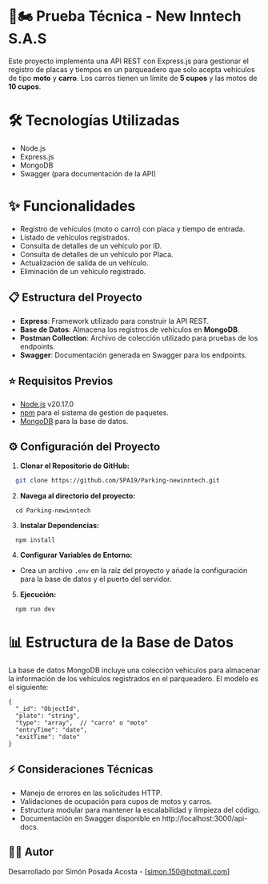 # 🚗🏍️ Prueba Técnica - New Inntech S.A.S

Este proyecto implementa una API REST con Express.js para gestionar el registro de placas y tiempos en un parqueadero que solo acepta vehículos de tipo **moto** y **carro**. Los carros tienen un límite de **5 cupos** y las motos de **10 cupos**.

# 🛠️ Tecnologías Utilizadas

- Node.js
- Express.js
- MongoDB
- Swagger (para documentación de la API)

# ✨ Funcionalidades

- Registro de vehículos (moto o carro) con placa y tiempo de entrada.
- Listado de vehículos registrados.
- Consulta de detalles de un vehículo por ID.
- Consulta de detalles de un vehículo por Placa.
- Actualización de salida de un vehículo.
- Eliminación de un vehículo registrado.

## 📋 Estructura del Proyecto

- **Express**: Framework utilizado para construir la API REST.
- **Base de Datos**: Almacena los registros de vehículos en **MongoDB**.
- **Postman Collection**: Archivo de colección utilizado para pruebas de los endpoints.
- **Swagger**: Documentación generada en Swagger para los endpoints.

## ⭐ Requisitos Previos

- [Node.js](https://nodejs.org/) v20.17.0
- [npm](https://www.npmjs.com/) para el sistema de gestion de paquetes.
- [MongoDB](https://www.mongodb.com/) para la base de datos.

## ⚙️ Configuración del Proyecto

1. **Clonar el Repositorio de GitHub:**
```bash
  git clone https://github.com/SPA19/Parking-newinntech.git
```

2. **Navega al directorio del proyecto:**
```
  cd Parking-newinntech
```

3. **Instalar Dependencias:**
```
  npm install
```

4. **Configurar Variables de Entorno:**

- Crea un archivo `.env` en la raíz del proyecto y añade la configuración para la base de datos y el puerto del servidor.

5. **Ejecución:**
```
  npm run dev
```

# 📊 Estructura de la Base de Datos

La base de datos MongoDB incluye una colección vehiculos para almacenar la información de los vehículos registrados en el parqueadero. El modelo es el siguiente:

```
{
  "_id": "ObjectId",
  "plate": "string",
  "type": "array",  // "carro" o "moto"
  "entryTime": "date",
  "exitTime": "date"
}
```
## ⚡ Consideraciones Técnicas

- Manejo de errores en las solicitudes HTTP.
- Validaciones de ocupación para cupos de motos y carros.
- Estructura modular para mantener la escalabilidad y limpieza del código.
- Documentación en Swagger disponible en http://localhost:3000/api-docs.

## 👨‍💻 Autor

Desarrollado por Simón Posada Acosta - [simon.150@hotmail.com]
